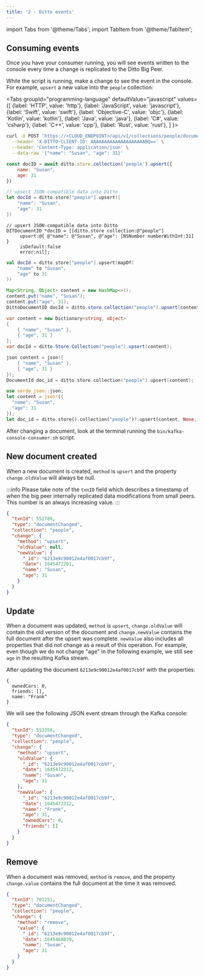 ```yaml
---
title: '2 - Ditto events'
---
```


import Tabs from '@theme/Tabs';
import TabItem from '@theme/TabItem';

## Consuming events

Once you have your consumer running, you will see events written to the console every time a change is replicated to the Ditto Big Peer. 

While the script is running, make a change to see the event in the console. For example, `upsert` a new value into the `people` collection:


<Tabs
  groupId="programming-language"
  defaultValue="javascript"
  values={[
    {label: 'HTTP', value: 'http'},
    {label: 'JavaScript', value: 'javascript'},
    {label: 'Swift', value: 'swift'},
    {label: 'Objective-C', value: 'objc'},
    {label: 'Kotlin', value: 'kotlin'},
    {label: 'Java', value: 'java'},
    {label: 'C#', value: 'csharp'},
    {label: 'C++', value: 'cpp'},
    {label: 'Rust', value: 'rust'},
  ]
}>

<TabItem value="http">

  ```bash
  curl -X POST 'https://<CLOUD_ENDPOINT>/api/v1/collections/people/documents' \
    --header 'X-DITTO-CLIENT-ID: AAAAAAAAAAAAAAAAAAAABQ==' \
    --header 'Content-Type: application/json' \
    --data-raw '{"name": "Susan", "age": 31}'
  ```

</TabItem>
<TabItem value="javascript">

```js
const docID = await ditto.store.collection('people').upsert({
    name: "Susan",
    age: 31
})
```

</TabItem>
<TabItem value="swift">

```swift
// upsert JSON-compatible data into Ditto
let docId = ditto.store["people"].upsert([
    "name": "Susan",
    "age": 31
])
```

</TabItem>
<TabItem value="objc">

```objc
// upsert JSON-compatible data into Ditto
DITDocumentID *docID = [[ditto.store collection:@"people"]
     upsert:@{ @"name": @"Susan", @"age": [NSNumber numberWithInt:31] }
     isDefault:false
     error:nil];
```

</TabItem>
<TabItem value="kotlin">

```kotlin
val docId = ditto.store["people"].upsert(mapOf(
    "name" to "Susan",
    "age" to 31
))
```

</TabItem>
<TabItem value="java">

```java
Map<String, Object> content = new HashMap<>();
content.put("name", "Susan");
content.put("age", 31);
DittoDocumentID docId = ditto.store.collection("people").upsert(content);
```

</TabItem>
<TabItem value="csharp">

```csharp
var content = new Dictionary<string, object>
{
    { "name", "Susan" },
    { "age", 31 }
};
var docId = ditto.Store.Collection("people").upsert(content);
```

</TabItem>
<TabItem value="cpp">

```cpp
json content = json({
    { "name", "Susan" },
    { "age", 31 }
});
DocumentId doc_id = ditto.store.collection("people").upsert(content);
```

</TabItem>
<TabItem value="rust">

  ```rust
  use serde_json::json;
  let content = json!({
    "name": "Susan",
    "age": 31
  });
  let doc_id = ditto.store().collection("people")?.upsert(content, None, false)?;
  ```

</TabItem>
</Tabs>


After changing a document, look at the terminal running the `bin/kafka-console-consumer.sh` script. 

## New document created

When a new document is created, `method` is `upsert` and the property `change.oldValue` will always be null.

:::info
Please take note of the `txnID` field which describes a timestamp of when the big peer internally replicated data modifications from small peers. This number is an always increasing value.
:::

```json
{
  "txnId": 552789,
  "type": "documentChanged",
  "collection": "people",
  "change": {
    "method": "upsert",
    "oldValue": null,
    "newValue": {
      "_id": "6213e9c90012e4af0017cb9f",
      "date": 1645472201,
      "name": "Susan",
      "age": 31
    }
  }
}
```


## Update

When a document was updated, `method` is `upsert`, `change.oldValue` will contain the old version of the document and `change.newValue` contains the full document after the upsert was complete. `newValue` also includes all properties that did not change as a result of this operation. For example, even though we do not change "age" in the following example, we still see `age` in the resulting Kafka stream. 

After updating the document `6213e9c90012e4af0017cb9f` with the properties:
```
{
  ownedCars: 0, 
  friends: [], 
  name: "Frank"
}
```

We will see the following JSON event stream through the Kafka console:

```json
{
  "txnId": 553358,
  "type": "documentChanged",
  "collection": "people",
  "change": {
    "method": "upsert",
    "oldValue": {
      "_id": "6213e9c90012e4af0017cb9f",
      "date": 1645472312,
      "name": "Susan",
      "age": 31
    },
    "newValue": {
      "_id": "6213e9c90012e4af0017cb9f",
      "date": 1645472312,
      "name": "Frank",
      "age": 31,
      "ownedCars": 0,
      "friends": []
    }
  }
}
```


## Remove

When a document was removed, `method` is `remove`, and the property `change.value` contains the full document at the time it was removed. 

```json
{
  "txnId": 701251,
  "type": "documentChanged",
  "collection": "people",
  "change": {
    "method": "remove",
    "value": {
      "_id": "6213e9c90012e4af0017cb9f",
      "date": 1645468039,
      "name": "Susan",
      "age": 31 
    }
  }
}
```

